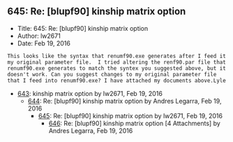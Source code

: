 ## 645: Re: [blupf90] kinship matrix option

- Title: 645: Re: [blupf90] kinship matrix option
- Author: lw2671
- Date: Feb 19, 2016

```
This looks like the syntax that renumf90.exe generates after I feed it my original parameter file.  I tried altering the renf90.par file that renumf90.exe generates to match the syntex you suggested above, but it doesn't work. Can you suggest changes to my original parameter file that I feed into renumf90.exe? I have attached my documents above.Lyle
```

- [643](0643.md): kinship matrix option by lw2671, Feb 19, 2016
    - [644](0644.md): Re: [blupf90] kinship matrix option by Andres Legarra, Feb 19, 2016
        - [645](0645.md): Re: [blupf90] kinship matrix option by lw2671, Feb 19, 2016
            - [646](0646.md): Re: [blupf90] kinship matrix option [4 Attachments] by Andres Legarra, Feb 19, 2016
